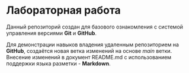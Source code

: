 # Лабораторная работа
Данный репозиторий создан для базового ознакомления с системой управления версиями **Git** и **GitHub**.

Для демонстрации навыков владения удаленным репозиторием на **GitHub**, создаётся новая ветка изменений на основе *main* ветки. Внесение изменений в документ README.md с использованием поддержки языка разметки - **Markdown**.

